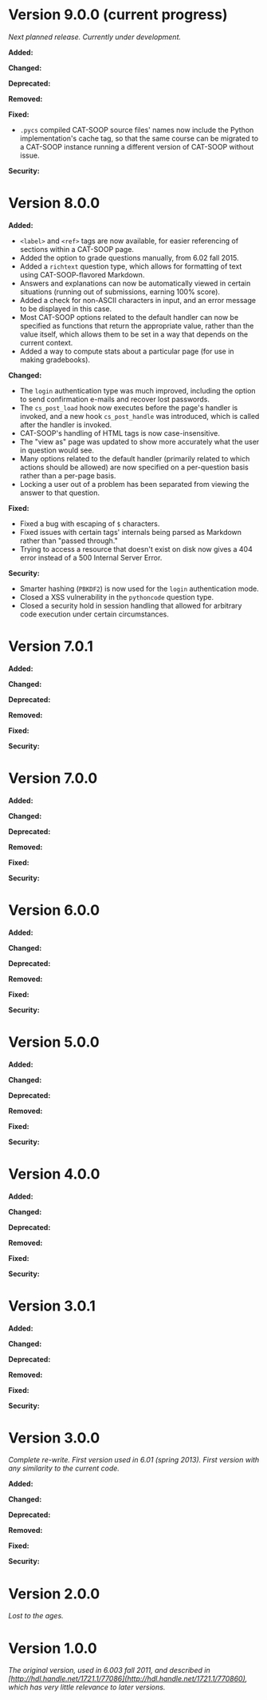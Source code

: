 # Version 9.0.0 (current progress)

_Next planned release.  Currently under development._

**Added:**

**Changed:**

**Deprecated:**

**Removed:**

**Fixed:**

* `.pycs` compiled CAT-SOOP source files' names now include the Python
    implementation's cache tag, so that the same course can be migrated to a
    CAT-SOOP instance running a different version of CAT-SOOP without issue.

**Security:**

# Version 8.0.0

**Added:**

* `<label>` and `<ref>` tags are now available, for easier referencing of
    sections within a CAT-SOOP page.
* Added the option to grade questions manually, from 6.02 fall 2015.
* Added a `richtext` question type, which allows for formatting of text using
    CAT-SOOP-flavored Markdown.
* Answers and explanations can now be automatically viewed in certain
    situations (running out of submissions, earning 100% score).
* Added a check for non-ASCII characters in input, and an error message to be
    displayed in this case.
* Most CAT-SOOP options related to the default handler can now be specified as
    functions that return the appropriate value, rather than the value itself,
    which allows them to be set in a way that depends on the current context.
* Added a way to compute stats about a particular page (for use in making
    gradebooks).

**Changed:**

* The `login` authentication type was much improved, including the option to
    send confirmation e-mails and recover lost passwords.
* The `cs_post_load` hook now executes before the page's handler is invoked,
    and a new hook `cs_post_handle` was introduced, which is called after the
    handler is invoked.
* CAT-SOOP's handling of HTML tags is now case-insensitive.
* The "view as" page was updated to show more accurately what the user in
    question would see.
* Many options related to the default handler (primarily related to which
    actions should be allowed) are now specified on a per-question basis rather
    than a per-page basis.
* Locking a user out of a problem has been separated from viewing the answer to
    that question.

**Fixed:**

* Fixed a bug with escaping of `$` characters.
* Fixed issues with certain tags' internals being parsed as Markdown rather
    than "passed through."
* Trying to access a resource that doesn't exist on disk now gives a 404 error
    instead of a 500 Internal Server Error.

**Security:**

* Smarter hashing (`PBKDF2`) is now used for the `login` authentication mode.
* Closed a XSS vulnerability in the `pythoncode` question type.
* Closed a security hold in session handling that allowed for arbitrary code
    execution under certain circumstances.

# Version 7.0.1

**Added:**

**Changed:**

**Deprecated:**

**Removed:**

**Fixed:**

**Security:**

# Version 7.0.0

**Added:**

**Changed:**

**Deprecated:**

**Removed:**

**Fixed:**

**Security:**

# Version 6.0.0

**Added:**

**Changed:**

**Deprecated:**

**Removed:**

**Fixed:**

**Security:**

# Version 5.0.0

**Added:**

**Changed:**

**Deprecated:**

**Removed:**

**Fixed:**

**Security:**

# Version 4.0.0

**Added:**

**Changed:**

**Deprecated:**

**Removed:**

**Fixed:**

**Security:**

# Version 3.0.1

**Added:**

**Changed:**

**Deprecated:**

**Removed:**

**Fixed:**

**Security:**

# Version 3.0.0

_Complete re-write.  First version used in 6.01 (spring 2013).  First version
with any similarity to the current code._

**Added:**

**Changed:**

**Deprecated:**

**Removed:**

**Fixed:**

**Security:**

# Version 2.0.0

_Lost to the ages._

# Version 1.0.0

_The original version, used in 6.003 fall 2011, and described in
[http://hdl.handle.net/1721.1/77086](http://hdl.handle.net/1721.1/770860),
which has very little relevance to later versions._
